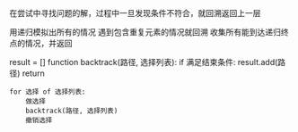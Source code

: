 在尝试中寻找问题的解，过程中一旦发现条件不符合，就回溯返回上一层

用递归模拟出所有的情况
遇到包含重复元素的情况就回溯
收集所有能到达递归终点的情况，并返回

result = []
function backtrack(路径, 选择列表):
    if 满足结束条件:
        result.add(路径)
        return
    
    for 选择 of 选择列表:
        做选择
        backtrack(路径, 选择列表)
        撤销选择
